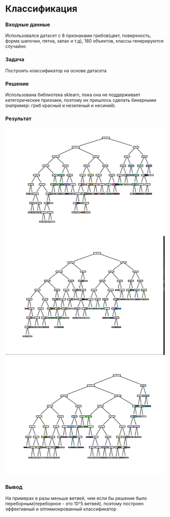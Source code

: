 # Классификация
### Входные данные
Использовался датасет с 8 признаками грибов(цвет, поверхность, форма шапочки, пятна, запах и т.д), 180 объектов, классы генерируются случайно
### Задача
Построить классификатор на основе датасета
### Решение
Использована библиотека sklearn, пока она не поддерживает категорические признаки, поэтому их пришлось сделать бинарными (например: гриб красный и незеленый и несиний). 
### Результат
![](https://github.com/oreshkichikaladnie/machine_learning/blob/main/Figure_2.png)
![](https://github.com/oreshkichikaladnie/machine_learning/blob/main/classification/Screenshot%20from%202021-01-09%2018-44-08.png)
![](https://github.com/oreshkichikaladnie/machine_learning/blob/main/classification/Screenshot%20from%202021-01-09%2018-44-24.png)
### Вывод
На примерах в разы меньше ветвей, чем если бы решение было переборным(переборное - это 10^5 ветвей), поэтому построен эффективный и оптимизированный классификатор
